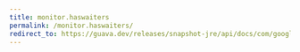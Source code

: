 ```yaml
---
title: monitor.haswaiters
permalink: /monitor.haswaiters/
redirect_to: https://guava.dev/releases/snapshot-jre/api/docs/com/google/common/util/concurrent/Monitor.html#hasWaiters-com.google.common.util.concurrent.Monitor.Guard-
---
```

